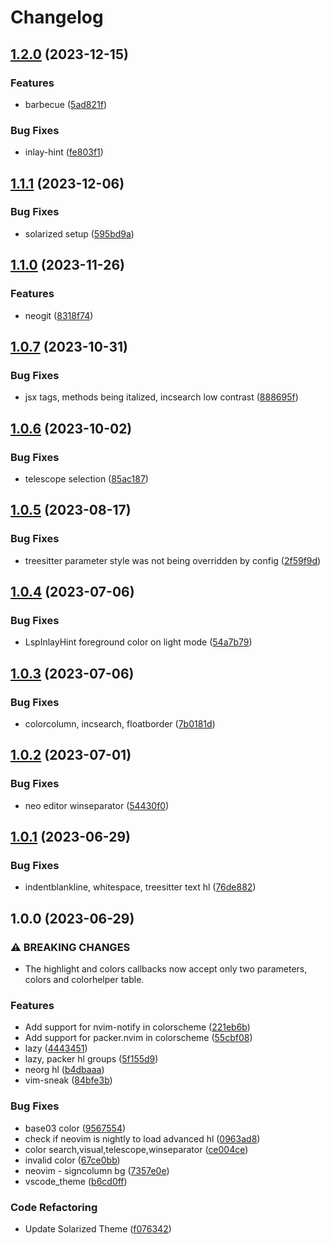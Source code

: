 # Changelog

## [1.2.0](https://github.com/maxmx03/solarized.nvim/compare/v1.1.1...v1.2.0) (2023-12-15)


### Features

* barbecue ([5ad821f](https://github.com/maxmx03/solarized.nvim/commit/5ad821f366bb9d4e519ea9f3d1be95bed6cbd736))


### Bug Fixes

* inlay-hint ([fe803f1](https://github.com/maxmx03/solarized.nvim/commit/fe803f15e0b58246e557d80fc1cfa09dd3203e3e))

## [1.1.1](https://github.com/maxmx03/solarized.nvim/compare/v1.1.0...v1.1.1) (2023-12-06)


### Bug Fixes

* solarized setup ([595bd9a](https://github.com/maxmx03/solarized.nvim/commit/595bd9a233cc23c387924769dfc3550f294d0ac8))

## [1.1.0](https://github.com/maxmx03/solarized.nvim/compare/v1.0.7...v1.1.0) (2023-11-26)


### Features

* neogit ([8318f74](https://github.com/maxmx03/solarized.nvim/commit/8318f74dc4e896e184d5c23b97de47eb6eca3faa))

## [1.0.7](https://github.com/maxmx03/solarized.nvim/compare/v1.0.6...v1.0.7) (2023-10-31)


### Bug Fixes

* jsx tags,  methods being italized, incsearch low contrast ([888695f](https://github.com/maxmx03/solarized.nvim/commit/888695fbcbb35a38e3522945cf1f217adfa3fea2))

## [1.0.6](https://github.com/maxmx03/solarized.nvim/compare/v1.0.5...v1.0.6) (2023-10-02)


### Bug Fixes

* telescope selection ([85ac187](https://github.com/maxmx03/solarized.nvim/commit/85ac187a2339b058e76d89828803fccb416de16d))

## [1.0.5](https://github.com/maxmx03/solarized.nvim/compare/v1.0.4...v1.0.5) (2023-08-17)


### Bug Fixes

* treesitter parameter style was not being overridden by config ([2f59f9d](https://github.com/maxmx03/solarized.nvim/commit/2f59f9d152a0d7f89c65c70105a5ae5803e28023))

## [1.0.4](https://github.com/maxmx03/solarized.nvim/compare/v1.0.3...v1.0.4) (2023-07-06)


### Bug Fixes

* LspInlayHint foreground color on light mode ([54a7b79](https://github.com/maxmx03/solarized.nvim/commit/54a7b797b1148b6ccab7538112e00d05db01c2c0))

## [1.0.3](https://github.com/maxmx03/solarized.nvim/compare/v1.0.2...v1.0.3) (2023-07-06)


### Bug Fixes

* colorcolumn, incsearch, floatborder ([7b0181d](https://github.com/maxmx03/solarized.nvim/commit/7b0181d72f9f1ebc5647592c0a04e31976b2b86b))

## [1.0.2](https://github.com/maxmx03/solarized.nvim/compare/v1.0.1...v1.0.2) (2023-07-01)


### Bug Fixes

* neo editor winseparator ([54430f0](https://github.com/maxmx03/solarized.nvim/commit/54430f0084956e7fd0914d2f658020aa514f0aab))

## [1.0.1](https://github.com/maxmx03/solarized.nvim/compare/v1.0.0...v1.0.1) (2023-06-29)


### Bug Fixes

* indentblankline, whitespace, treesitter text hl ([76de882](https://github.com/maxmx03/solarized.nvim/commit/76de8824aa2d64b4bce5041f06ef8ebe1848d9a4))

## 1.0.0 (2023-06-29)


### ⚠ BREAKING CHANGES

* The highlight and colors callbacks now accept only two parameters, colors and colorhelper table.

### Features

* Add support for nvim-notify in colorscheme ([221eb6b](https://github.com/maxmx03/solarized.nvim/commit/221eb6b54533fbeb2bf88daa4b521ecd4d2b4fe4))
* Add support for packer.nvim in colorscheme ([55cbf08](https://github.com/maxmx03/solarized.nvim/commit/55cbf080cc611b83a101d179cd6fb0619036ec35))
* lazy ([4443451](https://github.com/maxmx03/solarized.nvim/commit/4443451e6fda256363dd3031654d565f2116a544))
* lazy, packer hl groups ([5f155d9](https://github.com/maxmx03/solarized.nvim/commit/5f155d9991c23690e615e6c1e1484547ce2e697e))
* neorg hl ([b4dbaaa](https://github.com/maxmx03/solarized.nvim/commit/b4dbaaa35457e6d824c9d5334c17596d4995d009))
* vim-sneak ([84bfe3b](https://github.com/maxmx03/solarized.nvim/commit/84bfe3b44cfecb00d4bf45809cab7b0f48791cae))


### Bug Fixes

* base03 color ([9567554](https://github.com/maxmx03/solarized.nvim/commit/95675548f7ed9d615e38c9ea747ddb91d559fec3))
* check if neovim is nightly to load advanced hl ([0963ad8](https://github.com/maxmx03/solarized.nvim/commit/0963ad836bbf038fe774b7fa21a7f7b49daee916))
* color search,visual,telescope,winseparator ([ce004ce](https://github.com/maxmx03/solarized.nvim/commit/ce004ce2905b8b59f2068069fb3fccc7475d491d))
* invalid color ([67ce0bb](https://github.com/maxmx03/solarized.nvim/commit/67ce0bb2c31d811ed83cb5d23b179be55dd9d263))
* neovim - signcolumn bg ([7357e0e](https://github.com/maxmx03/solarized.nvim/commit/7357e0e366c8360f90bb43a3ead9d7744e65de04))
* vscode_theme ([b6cd0ff](https://github.com/maxmx03/solarized.nvim/commit/b6cd0ffc4667a10fa704ffa053066f5253d1f349))


### Code Refactoring

* Update Solarized Theme ([f076342](https://github.com/maxmx03/solarized.nvim/commit/f0763424b368ae7878d5aef33f5d1487c8fd2133))
